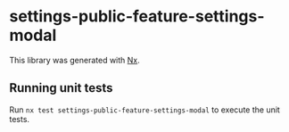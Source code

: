 # settings-public-feature-settings-modal

This library was generated with [Nx](https://nx.dev).

## Running unit tests

Run `nx test settings-public-feature-settings-modal` to execute the unit tests.
